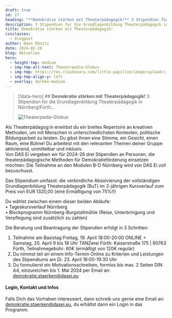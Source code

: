```yaml
---
draft: true
id: 17
heading: "**Demokratie stärken mit Theaterpädagogik!** 3 Stipendien für die Grundlagenbildung Theaterpädagogik in Nürnberg/Fürth..."
description: 3 Stipendien für die Grundlagenbildung Theaterpädagogik in Nürnberg/Fürth...
title: Demokratie stärken mit Theaterpädagogik!
cssclasses:
  - blogpost
author: Hans Dönitz
date: 2024-02-20
blog: Aktuelles
hero:
  - height-tmp: medium
  - img-tmp-alt-text: Theaterpedia-Globus
  - img-tmp: https://res.cloudinary.com/little-papillon/image/upload/c_fill,w_920,h_518,ar_16:9,g_auto/v1676759847/dasei/aus0_home1.jpg
  - img-tmp-align-y: left
  - overlay: darken-medium
---
```

> [!data-hero] ## **Demokratie stärken mit Theaterpädagogik!** 3 Stipendien für die Grundlagenbildung Theaterpädagogik in Nürnberg/Fürth...
> 
> ![Theaterpedia-Globus](https://res.cloudinary.com/little-papillon/image/upload/c_fill,w_920,h_518,ar_16:9,g_auto/v1676759847/dasei/aus0_home1.jpg)

<!-- CREARIS_PUBLISH -->

Als Theaterpädagog:in erwirbst du ein breites Repertoire an kreativen Methoden, um mit Menschen in unterschiedlichsten Kontexten, politische Bildungsarbeit zu leisten. Du gibst ihnen eine Stimme, ein Gesicht, einen Raum, eine Bühne! Du arbeitest mit den relevanten Themen deiner Gruppe aktivierend, unmittelbar und inklusiv.   
Von DAS Ei vergeben wir für 2024-26 drei Stipendien an Personen, die theaterpädagogische Methoden für Demokratieförderung einsetzen möchten: Die Teilnahme an den Modulen B-D Nürnberg wird von DAS Ei voll bezuschusst.

  
Das Stipendium umfasst: die verbindliche Absolvierung der vollständigen Grundlagenbildung Theaterpädagogik (BuT) im 2-jährigen Kursverlauf zum Preis von EUR 1320,00 (eine Ermäßigung von 75%!!)

  
Du wählst zwischen einem dieser beiden Abläufe:  
• Tageskursverlauf Nürnberg  
• Blockprogramm Nürnberg-Burgstallmühle (Reise, Unterbringung und Verpflegung sind zusätzlich zu zahlen)  
  
Die Beratung und Beantragung der Stipendien erfolgt in 3 Schritten:  
1. Teilnahme am Basistag Freitag, 19. April 18:00-20:00 ONLINE + Samstag, 20. April 9 bis 18 Uhr TANZerei Fürth: Kaiserstraße 175 | 90763 Fürth, Teilnahmegebühr: 60€ (ermäßigt von 120€ regulär)  
2. Du nimmst teil an einem Info-Termin Online zu Kriterien und Leistungen des Stipendiums am Di. 23. April 18:00-19:30 Uhr  
3. Du formulierst ein Motivationsschreiben, formlos bis max. 2 Seiten DIN A4, einzureichen bis 1. Mai 2024 per Email an: [demokratie.staerken@dasei.eu](https://demokratie.staerken@dasei.eu)

#### Login, Kontakt und Infos

Falls Dich das Vorhaben interessiert, dann schreib uns gerne eine Email an: [demokratie.staerken@dasei.eu,](https://demokratie.staerken@dasei.eu,) du erhältst dann ein Login in das Programm.